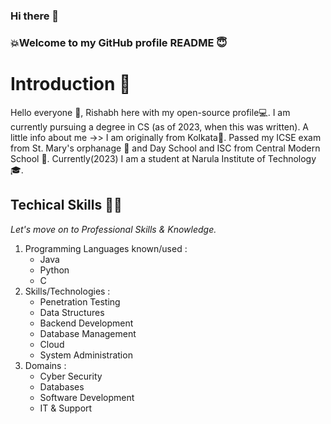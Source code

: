 ### Hi there 👋
### 💥Welcome to my GitHub profile README 😇
<!--
**mvp-2003/mvp-2003** is a ✨ _special_ ✨ repository because its `README.md` (this file) appears on your GitHub profile.

Here are some ideas to get you started:

- 🔭 I’m currently working on ...
- 🌱 I’m currently learning ...
- 👯 I’m looking to collaborate on ...
- 🤔 I’m looking for help with ...
- 💬 Ask me about ...
- 📫 How to reach me: ...
- 😄 Pronouns: ...
- ⚡ Fun fact: ...
-->
# Introduction 📰

Hello everyone 👋, Rishabh here with my open-source profile💻. I am currently pursuing a degree in CS (as of 2023, when this was written).
A little info about me ->> I am originally from Kolkata📍. Passed my ICSE exam from St. Mary's orphanage 🏫 and Day School and ISC from Central Modern School 🏫. Currently(2023) I am a student at Narula Institute of Technology🎓.


## Techical Skills 🧑‍💻

*Let's move on to Professional Skills & Knowledge.*

1. Programming Languages known/used :
   - Java
   - Python
   - C
2. Skills/Technologies :
   - Penetration Testing
   - Data Structures
   - Backend Development
   - Database Management
   - Cloud
   - System Administration
3. Domains :
   - Cyber Security
   - Databases
   - Software Development
   - IT & Support
